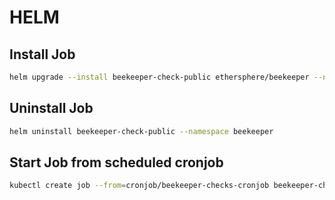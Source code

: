 # HELM

## Install Job

```bash
helm upgrade --install beekeeper-check-public ethersphere/beekeeper --namespace beekeeper -f ./beekeeper-check-public.yaml
```

## Uninstall Job

```bash
helm uninstall beekeeper-check-public --namespace beekeeper
```

## Start Job from scheduled cronjob

```bash
kubectl create job --from=cronjob/beekeeper-checks-cronjob beekeeper-check-immediate --namespace=beekeeper
```

